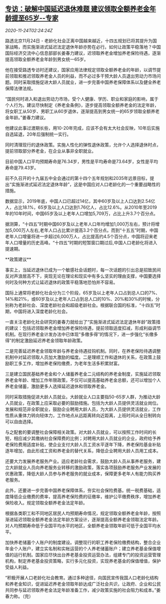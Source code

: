 <!--1606186395000-->
[专访：破解中国延迟退休难题 建议领取全额养老金年龄提至65岁--专家](https://cn.reuters.com/article/interview-china-pension-1124-tues-idCNKBS28407N)
------

<div><i>2020-11-24T02:24:24Z</i></div><p>路透北京11月24日 - 老龄化社会正离中国越来越近，十四五规划已将其提升为国家战略，而实施渐进式延迟法定退休年龄亦势在必行。如何让政策平稳落地？中国国际经济交流中心信息部部长姜春力建议，迟领取养老金增加养老保险待遇，逐渐提高领取全额养老金年龄到男女统一65岁。</p><p>他在接受路透专访时还建议，国家应用法律规定领取全额养老金的年龄，以调节提前领取和推迟领取养老金人员的利益，而不必过多干预大龄人员退出劳动力市场问题。同时采取措施促进大龄人员就业，进一步完善中国养老保障体系以及健全养老保障法律法规。</p><p>“国民何时进入和退出劳动力市场，受个人健康、学历、职业和家庭的影响，属于个人行为。建议尽快制定《养老金条例》，逐步提高领取全额养老金的法定年龄，将女职工从50岁、男职工从60岁退休，逐渐提高到男女统一的65岁领取全额养老金年龄。”姜春力建议。</p><p>他建议此事过渡期长些，用10-20年完成，应该不会有太大社会反映，10年后实施自选延退，20年后强制统一实行。</p><p>同时清理现行的退休政策。实施人性化的弹性退休政策，允许个人选择退休时点，提前领取部分养老金，在企业从事非全职就业。</p><p>目前中国人口平均预期寿命是76.34岁，男性是平均寿命是73.64岁，女性是平均寿命是79.43岁。</p><p>前不久召开的十九届五中全会通过的第十四个五年规划和2035年远景目标，提出“实施渐进式延迟法定退休年龄”，这是中国应对人口老龄化的一个重要战略性的措施。</p><p>数据显示，2019年底，中国人口已超过14亿，其中60岁及以上人口达到2.54亿人，占比18.1%，65岁及以上人口达到1.76亿人，占比12.6%。从2010年至2019年的10年时间，中国65岁及以上老年人口增加5,709万，占比上升3.7个百分点。</p><p>据测算，“十四五”时期中国60岁及以上老年人口年均增加1,000万左右，预计将增加5,000万人左右,老年人口占比累计提高3.2个百分点。而到“十五五”时期，中国老年人口增量将进一步超过6,000万人，占比提高约4.5个百分点，中国将迎来老年人口增量的历史高峰。“十四五”时期的短暂窗口期过后,中国人口老龄化将进入提速期。</p><p>**政策建议**</p><p>事实上，当延迟退休已成为一个敏感社会话题时，每一次话题的引出总是招致民间反对声浪居高不下，突现无论在理论和现实中有多么坚实的理由支撑，中国要选择何时及何种方式让延迟退休的政策平稳落地恐怕并不容易。</p><p>国际上通常将老龄化社会分为三个阶段，65岁及以上老年人口占到总人口的7%、14%和21%，或60岁及以上老年人口占到总人口的10%、20%和30%的时候，分别称为老龄社会、深度老龄社会和超级老龄社会。根据联合国的标准，“十四五”时期，中国将进入深度老龄化社会。</p><p>一直关注老龄化社会研究的姜春力就给出了“实施渐进式延迟法定退休年龄”政策措的建议：包括迟领取养老金增加养老保险待遇，提前领取适度扣减，形成利益调节机制。在现行养老金计发办法中已体现“多缴多得”的情况下，进一步强化“长缴多得”的制定激励延迟养老金领取年龄政策。</p><p>二是完善延迟养老金领取年龄与养老金待遇挂钩机制。同时，在养老保险待遇调整机制中对延迟领取人员加大激励的幅度。二是理顺工作和退休的关系，在政策上鼓励职工多工作，增加养老保险缴费，为老年生活多积累财富。</p><p>三是建立国民基础养老金和个人储蓄养老金二元结构的养老金制度，实施延迟领取养老金年龄、增加工作年限政策，不仅可以提高基础养老金总额，还可以增加个人养老金储蓄，激励更多人选择延迟退休和领取养老金。</p><p>同时采取措施促进大龄人员就业。大龄就业人口主要指50-65岁人群，为推动大龄人员就业，在政策上应采取必要的鼓励措施。包括为大龄人员提供灵活就业岗位。发展和规范非全职就业，鼓励企业聘用大龄人员，为大龄人员提供灵活就业，工作性质从重体力转向轻体力，工作地点从远距离转向近距离，上班时间从全日制转向可以自由选择。</p><p>与之配套的要调整社会保障相关政策。对大龄人员就业，可以按照工作时间的长短，相应减少其缴纳社会保障费的比例；对聘用大龄人员就业的企业，政府给予养老保险费用适度补贴，使企业支付大龄人员工资水平逐年下降，养老保险基金补贴逐年增加，由此形成工资和养老金的替代关系，降低企业聘用大龄人员用工成本。</p><p>还要大力发展养老服务产业。适应老龄社会需求，鼓励大龄人员从事养老服务，建立大龄就业人员向养老服务业转移的激励政策，落实各项鼓励养老服务产业发展的优惠政策，降低大龄人员参与养老服务的就业成本，保障更多老年人有能力购买养老服务。</p><p>此外，还要进一步完善中国养老保障体系，夯实社会保险费基。统一税费基础，适度降低企业缴费的费率，提高养老保险费的征缴率，维护公平缴费秩序，增加养老保险收入。规定领取全额养老金法定年龄。</p><p>根据各类职工和不同地区居民人均预期寿命情况，规定领取全额养老金年龄，按照渐进延迟领取全额养老金法定年龄方案设计，逐渐提高全额养老金领取法定年龄。对人均预期寿命低于全国平均水平的地区，全额养老金领取年龄可低于全国平均水平。</p><p>加快养老储蓄个人账户的制度建设。调整现行的职工养老保险缴费结构，整合企业年金个人账户，建立实名制和实帐运营的个人养老储蓄账户；建立养老基金保值增值的运行机制。国家应尽快出台养老基金投资运营办法，组建专门的投资运营管理机构，制定养老基金投资策略，实行多元化投资，实现养老基金的保值增值，保护受益人利益。</p><p>“积极开展人口老龄化社会教育。通过多种途径，向国民宣传我国人口老龄化结构和养老金知识，促进延迟养老金领取年龄达成广泛社会共识，让政府、企业和公民共同参与延迟领取养老金法定年龄准备工作，减少政策实施的社会阻力和成本。”姜春力称。（完）</p>
